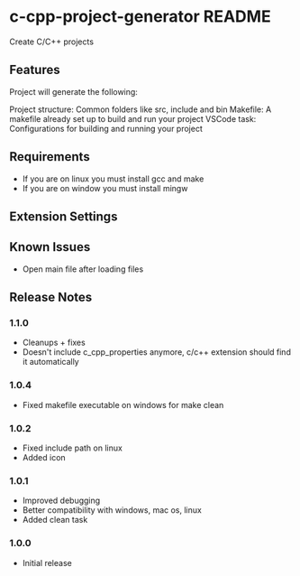 # c-cpp-project-generator README

Create C/C++ projects

## Features

Project will generate the following:

Project structure: Common folders like src, include and bin
Makefile: A makefile already set up to build and run your project
VSCode task: Configurations for building and running your project

## Requirements

* If you are on linux you must install gcc and make
* If you are on window you must install mingw

## Extension Settings

## Known Issues
* Open main file after loading files

## Release Notes

### 1.1.0
- Cleanups + fixes
- Doesn't include c_cpp_properties anymore, c/c++ extension should find it automatically

### 1.0.4
- Fixed makefile executable on windows for make clean

### 1.0.2
- Fixed include path on linux
- Added icon

### 1.0.1
- Improved debugging
- Better compatibility with windows, mac os, linux
- Added clean task

### 1.0.0
- Initial release
